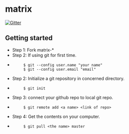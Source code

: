 # matrix
[![Gitter](https://badges.gitter.im/Join%20Chat.svg)](https://gitter.im/Matrix-IITG/Lobby)

## Getting started
 - Step 1: Fork matrix-*
 - Step 2: If using git for first time.
 - 
            $ git --config user.name "your name"
            $ git --config user.email "email"
 - Step 2: Initialize a git repository in concerned directory.
 - 
            $ git init 
 - Step 3: connect your github repo to local git repo.
 - 
            $ git remote add <a name> <link of repo>
 - Step 4: Get the contents on your computer.
 -          $ git pull <the name> master


